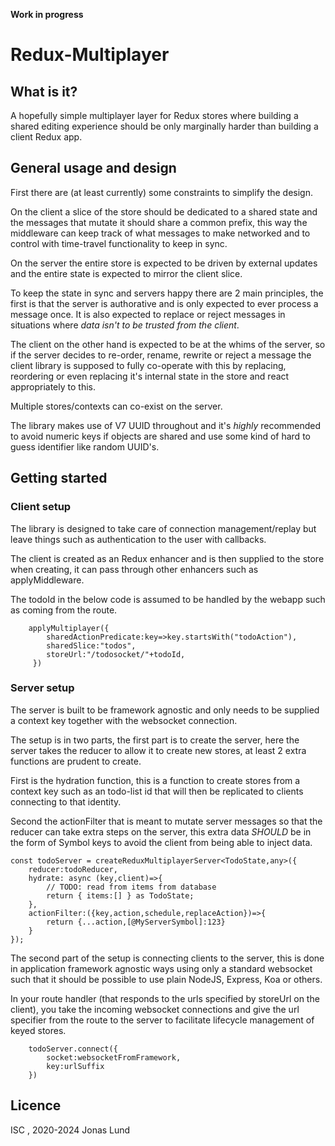 __Work in progress__

# Redux-Multiplayer

## What is it?

A hopefully simple multiplayer layer for Redux stores where building a shared
editing experience should be only marginally harder than building a client
Redux app.

## General usage and design

First there are (at least currently) some constraints to simplify the design.

On the client a slice of the store should be dedicated to a shared state
and the messages that mutate it should share a common prefix, this way the
middleware can keep track of what messages to make networked and to control
with time-travel functionality to keep in sync.

On the server the entire store is expected to be driven by external updates
and the entire state is expected to mirror the client slice.

To keep the state in sync and servers happy there are 2 main principles, the
first is that the server is authorative and is only expected to ever process a
message once. It is also expected to replace or reject messages in situations
where _data isn't to be trusted from the client_.

The client on the other hand is expected to be at the whims of the server,
so if the server decides to re-order, rename, rewrite or reject a message the
client library is supposed to fully co-operate with this by replacing, 
reordering or even replacing it's internal state in the store and react
appropriately to this.

Multiple stores/contexts can co-exist on the server.

The library makes use of V7 UUID throughout and it's _highly_ recommended to
avoid numeric keys if objects are shared and use some kind of hard to guess
identifier like random UUID's. 

## Getting started

### Client setup

The library is designed to take care of connection management/replay but leave
things such as authentication to the user with callbacks.

The client is created as an Redux enhancer and is then supplied to the store
when creating, it can pass through other enhancers such as applyMiddleware.

The todoId in the below code is assumed to be handled by the webapp such as
coming from the route.

```
	applyMultiplayer({ 
		sharedActionPredicate:key=>key.startsWith("todoAction"),
		sharedSlice:"todos",
		storeUrl:"/todosocket/"+todoId,
	 })
```

### Server setup

The server is built to be framework agnostic and only needs to be supplied a 
context key together with the websocket connection.

The setup is in two parts, the first part is to create the server, here the
server takes the reducer to allow it to create new stores, at least 2 extra
functions are prudent to create.

First is the hydration function, this is a function to create stores from a
context key such as an todo-list id that will then be replicated to clients
connecting to that identity.

Second the actionFilter that is meant to mutate server messages so that the
reducer can take extra steps on the server, this extra data _SHOULD_ be in
the form of Symbol keys to avoid the client from being able to inject data.


```
const todoServer = createReduxMultiplayerServer<TodoState,any>({
	reducer:todoReducer,
	hydrate: async (key,client)=>{
        // TODO: read from items from database
        return { items:[] } as TodoState;
    },
    actionFilter:({key,action,schedule,replaceAction})=>{
        return {...action,[@MyServerSymbol]:123}
    }
});

```

The second part of the setup is connecting clients to the server, this is done
in application framework agnostic ways using only a standard websocket such 
that it should be possible to use plain NodeJS, Express, Koa or others.

In your route handler (that responds to the urls specified by storeUrl on the
client), you take the incoming websocket connections and give the url specifier
from the route to the server to facilitate lifecycle management of keyed
stores.

```
	todoServer.connect({
		socket:websocketFromFramework,
		key:urlSuffix
	})
```

## Licence

ISC , 2020-2024 Jonas Lund
